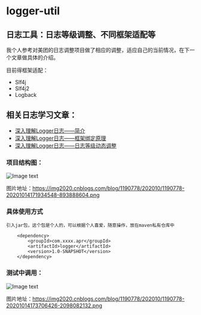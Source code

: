# logger-util
## 日志工具：日志等级调整、不同框架适配等
  我个人参考对美团的日志调整项目做了相应的调整，适应自己的当前情况，在下一个文章做具体的介绍。
  
  目前得框架适配：
  * Slf4j
  * Slf4j2
  * Logback
## 相关日志学习文章：
* [深入理解Logger日志——简介](https://www.cnblogs.com/zhouguanglin/p/13803918.html)
* [深入理解Logger日志——框架绑定原理](https://www.cnblogs.com/zhouguanglin/p/13804013.html)
* [深入理解Logger日志——日志等级动态调整](https://www.cnblogs.com/zhouguanglin/p/13809806.html)


### 项目结构图：
  ![Image text](https://img2020.cnblogs.com/blog/1190778/202010/1190778-20201014171934548-893888604.png)

图片地址：https://img2020.cnblogs.com/blog/1190778/202010/1190778-20201014171934548-893888604.png
    
### 具体使用方式
    引入jar包，这个包是个人的，可以根据个人喜爱，随意操作，放在maven私有仓库中

        <dependency>
            <groupId>com.xxxx.apr</groupId>
            <artifactId>logger</artifactId>
            <version>1.0-SNAPSHOT</version>
        </dependency>
        
### 测试中调用：
  ![Image text](https://img2020.cnblogs.com/blog/1190778/202010/1190778-20201014173706426-2098082132.png)

图片地址：https://img2020.cnblogs.com/blog/1190778/202010/1190778-20201014173706426-2098082132.png
 
